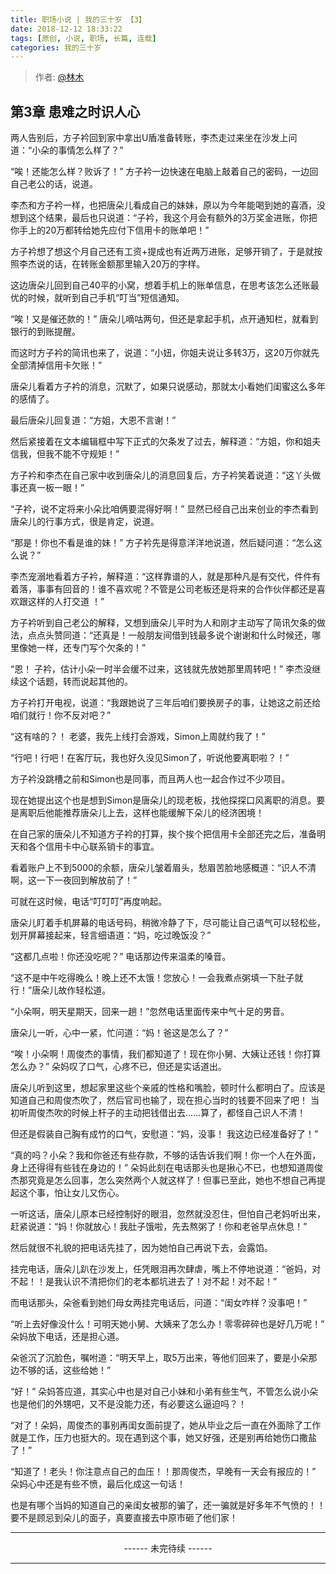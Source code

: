 ```yaml
---
title: 职场小说 | 我的三十岁 【3】
date: 2018-12-12 18:33:22
tags: [原创, 小说, 职场, 长篇, 连载]
categories: 我的三十岁
---
```


> 作者: [@林木](http://weibo.com/paigu77)

## 第3章 患难之时识人心

两人告别后，方子衿回到家中拿出U盾准备转账，李杰走过来坐在沙发上问道：“小朵的事情怎么样了？”

“唉！还能怎么样？败诉了！” 方子衿一边快速在电脑上敲着自己的密码，一边回自己老公的话，说道。

李杰和方子衿一样，也把唐朵儿看成自己的妹妹，原以为今年能喝到她的喜酒，没想到这个结果，最后也只说道：“子衿，我这个月会有额外的3万奖金进账，你把你手上的20万都转给她先应付下信用卡的账单吧！”

方子衿想了想这个月自己还有工资+提成也有近两万进账，足够开销了，于是就按照李杰说的话，在转账金额那里输入20万的字样。

这边唐朵儿回到自己40平的小窝，想着手机上的账单信息，在思考该怎么还账最优的时候，就听到自己手机“叮当”短信通知。

“唉！又是催还款的！” 唐朵儿嘀咕两句，但还是拿起手机，点开通知栏，就看到银行的到账提醒。

而这时方子衿的简讯也来了，说道：“小妞，你姐夫说让多转3万，这20万你就先全部清掉信用卡欠账！”

唐朵儿看着方子衿的消息，沉默了，如果只说感动，那就太小看她们闺蜜这么多年的感情了。

最后唐朵儿回复道：“方姐，大恩不言谢！”

然后紧接着在文本编辑框中写下正式的欠条发了过去，解释道：“方姐，你和姐夫信我，但我不能不守规矩！”

方子衿和李杰在自己家中收到唐朵儿的消息回复后，方子衿笑着说道：“这丫头做事还真一板一眼！”

“子衿，说不定将来小朵比咱俩要混得好啊！” 显然已经自己出来创业的李杰看到唐朵儿的行事方式，很是肯定，说道。

“那是！你也不看是谁的妹！” 方子衿先是得意洋洋地说道，然后疑问道：“怎么这么说？”

李杰宠溺地看着方子衿，解释道：“这样靠谱的人，就是那种凡是有交代，件件有着落，事事有回音的！谁不喜欢呢？不管是公司老板还是将来的合作伙伴都还是喜欢跟这样的人打交道 ！”

方子衿听到自己老公的解释，又想到唐朵儿平时为人和刚才主动写了简讯欠条的做法，点点头赞同道：“还真是！一般朋友间借到钱最多说个谢谢和什么时候还，哪里像她一样，还专门写个欠条的！”

“恩！ 子衿，估计小朵一时半会缓不过来，这钱就先放她那里周转吧！” 李杰没继续这个话题，转而说起其他的。

方子衿打开电视，说道：“我跟她说了三年后咱们要换房子的事，让她这之前还给咱们就行！你不反对吧？”

“这有啥的？！ 老婆，我先上线打会游戏，Simon上周就约我了！”

“行吧！行吧！在客厅玩，我也好久没见Simon了，听说他要离职啦？！” 

方子衿没跳槽之前和Simon也是同事，而且两人也一起合作过不少项目。

现在她提出这个也是想到Simon是唐朵儿的现老板，找他探探口风离职的消息。要是离职后他能推荐唐朵儿上去，这样也能缓解下朵儿的经济困境！

在自己家的唐朵儿不知道方子衿的打算，挨个挨个把信用卡全部还完之后，准备明天和各个信用卡中心联系销卡的事宜。

看着账户上不到5000的余额，唐朵儿皱着眉头，愁眉苦脸地感概道：“识人不清啊，这一下一夜回到解放前了！”

可就在这时候，电话“叮叮叮”再度响起。

唐朵儿盯着手机屏幕的电话号码，稍微冷静了下，尽可能让自己语气可以轻松些，划开屏幕接起来，轻言细语道：“妈，吃过晚饭没？”

“这都几点啦！你还没吃呢？” 电话那边传来温柔的嗓音。

“这不是中午吃得晚么！晚上还不太饿！您放心！一会我煮点粥填一下肚子就行！”唐朵儿故作轻松道。

“小朵啊，明天星期天，回来一趟！”忽然电话里面传来中气十足的男音。

唐朵儿一听，心中一紧，忙问道：“妈！爸这是怎么了？”

“唉！小朵啊！周俊杰的事情，我们都知道了！现在你小舅、大姨让还钱！你打算怎么办？” 朵妈叹了口气，心疼不已，但还是实话道出。

唐朵儿听到这里，想起家里这些个亲戚的性格和嘴脸，顿时什么都明白了。应该是知道自己和周俊杰吹了，然后官司也输了，现在担心当时的钱要不回来了吧！ 当初听周俊杰吹的时候上杆子的主动把钱借出去……算了，都怪自己识人不清！

但还是假装自己胸有成竹的口气，安慰道：“妈，没事！ 我这边已经准备好了！”

“真的吗？小朵？我和你爸还有些存款，不够的话告诉我们啊！你一个人在外面，身上还得得有些钱在身边的！” 朵妈此刻在电话那头也是揪心不已，也想知道周俊杰那究竟是怎么回事，怎么突然两个人就这样了！但事已至此，她也不想自己再提起这个事，怕让女儿又伤心。

一听这话，唐朵儿原本已经控制好的眼泪，忽然就没忍住，但怕自己老妈听出来，赶紧说道：“妈！你就放心！我肚子饿啦，先去熬粥了！你和老爸早点休息！” 

然后就很不礼貌的把电话先挂了，因为她怕自己再说下去，会露馅。

挂完电话，唐朵儿趴在沙发上，任凭眼泪再次肆虐，嘴上不停地说道：“爸妈，对不起！！是我认识不清把你们的老本都坑进去了！对不起！对不起！”

而电话那头，朵爸看到她们母女两挂完电话后，问道：“闺女咋样？没事吧！”

“听上去好像没什么！可明天她小舅、大姨来了怎么办！零零碎碎也是好几万呢！” 朵妈放下电话，还是担心道。

朵爸沉了沉脸色，嘱咐道：“明天早上，取5万出来，等他们回来了，要是小朵那边不够的话，这些给她！”

“好！” 朵妈答应道，其实心中也是对自己小妹和小弟有些生气，不管怎么说小朵也是他们的外甥吧，又不是没能力还，有必要这么逼迫吗？！

“对了！朵妈，周俊杰的事别再闺女面前提了，她从毕业之后一直在外面除了工作就是工作，压力也挺大的。现在遇到这个事，她又好强，还是别再给她伤口撒盐了！”

“知道了！老头！你注意点自己的血压！！那周俊杰，早晚有一天会有报应的！” 朵妈心中还是有些不愤，最后化成这一句话！

也是有哪个当妈的知道自己的亲闺女被那的骗了，还一骗就是好多年不气愤的！！要不是顾忌到朵儿的面子，真要直接去中原市砸了他们家！

---

<center> ------ 未完待续 ------ </center>

---
